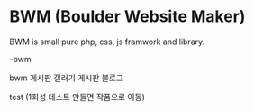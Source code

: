 # BWM (Boulder Website Maker)

BWM is small pure php, css, js framwork and library.



-bwm

bwm
게시판
갤러기 게시판
블로그



test (1회성 테스트 만들면 작품으로 이동)    